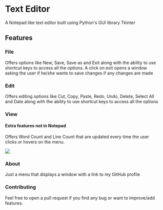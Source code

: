 # Text Editor
A Notepad like text editor built using Python's GUI library Tkinter
## Features
### File
Offers options like New, Save, Save as and Exit along with the ability to use shortcut keys to access all the options.
A click on exit opens a window asking the user if he/she wants to save changes if any changes are made 
### Edit
Offers editing options like Cut, Copy, Paste, Redo, Undo, Delete, Select All and Date along with the ability to use shortcut keys to access all the options 
### View
#### Extra features not in Notepad
Offers Word Count and Line Count that are updated every time the user clicks or hovers on the menu.

![](https://github.com/neeru1207/Text-Editor/blob/master/Word%20%26%20Line%20Count.png)

### About
Just a menu that displays a window with a link to my GitHub profile

### Contributing
Feel free to open a pull request if you find any bug or want to improve/add features.
